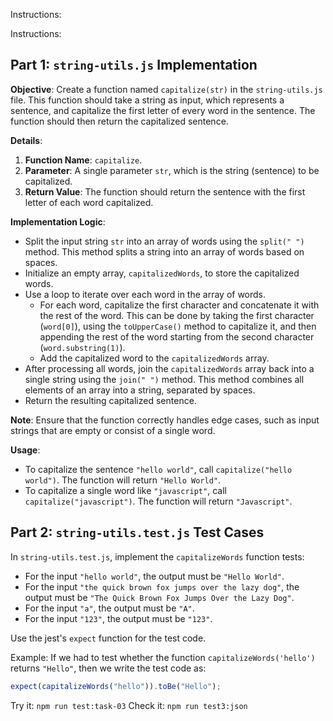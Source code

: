 Instructions:

Instructions:

## Part 1: `string-utils.js` Implementation

**Objective**: Create a function named `capitalize(str)` in the `string-utils.js` file. This function should take a string as input, which represents a sentence, and capitalize the first letter of every word in the sentence. The function should then return the capitalized sentence.

**Details**:

1. **Function Name**: `capitalize`.
2. **Parameter**: A single parameter `str`, which is the string (sentence) to be capitalized.
3. **Return Value**: The function should return the sentence with the first letter of each word capitalized.

**Implementation Logic**:

- Split the input string `str` into an array of words using the `split(" ")` method. This method splits a string into an array of words based on spaces.
- Initialize an empty array, `capitalizedWords`, to store the capitalized words.
- Use a loop to iterate over each word in the array of words.
  - For each word, capitalize the first character and concatenate it with the rest of the word. This can be done by taking the first character (`word[0]`), using the `toUpperCase()` method to capitalize it, and then appending the rest of the word starting from the second character (`word.substring(1)`).
  - Add the capitalized word to the `capitalizedWords` array.
- After processing all words, join the `capitalizedWords` array back into a single string using the `join(" ")` method. This method combines all elements of an array into a string, separated by spaces.
- Return the resulting capitalized sentence.

**Note**: Ensure that the function correctly handles edge cases, such as input strings that are empty or consist of a single word.

**Usage**:

- To capitalize the sentence `"hello world"`, call `capitalize("hello world")`. The function will return `"Hello World"`.
- To capitalize a single word like `"javascript"`, call `capitalize("javascript")`. The function will return `"Javascript"`.

## Part 2: `string-utils.test.js` Test Cases

In `string-utils.test.js`, implement the `capitalizeWords` function tests:

- For the input `"hello world"`, the output must be `"Hello World"`.
- For the input `"the quick brown fox jumps over the lazy dog"`, the output must be `"The Quick Brown Fox Jumps Over the Lazy Dog"`.
- For the input `"a"`, the output must be `"A"`.
- For the input `"123"`, the output must be `"123"`.

Use the jest's `expect` function for the test code.

Example:
If we had to test whether the function `capitalizeWords('hello')` returns `"Hello"`, then we write the test code as:

```js
expect(capitalizeWords("hello")).toBe("Hello");
```

Try it: `npm run test:task-03`
Check it: `npm run test3:json`
